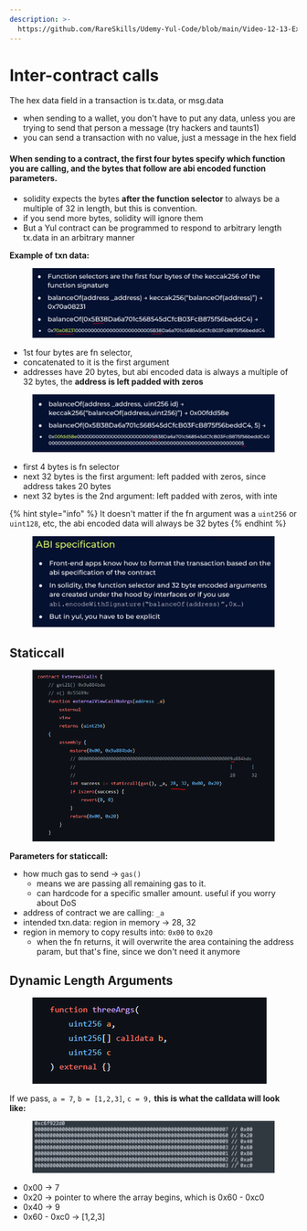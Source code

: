 ```yaml
---
description: >-
  https://github.com/RareSkills/Udemy-Yul-Code/blob/main/Video-12-13-External-Calls.sol
---
```


# Inter-contract calls

The hex data field in a transaction is tx.data, or msg.data

* when sending to a wallet, you don't have to put any data, unless you are trying to send that person a message (try hackers and taunts1)
* you can send a transaction with no value, just a message in the hex field

#### When sending to a contract, the first four bytes specify which function you are calling, and the bytes that follow are abi encoded function parameters.&#x20;

* solidity expects the bytes **after the function selector** to always be a multiple of 32 in length, but this is convention.
* if you send more bytes, solidity will ignore them
* But a Yul contract can be programmed to respond to arbitrary length tx.data in an arbitrary manner

**Example of txn data:**

<figure><img src="../../.gitbook/assets/image (310).png" alt=""><figcaption></figcaption></figure>

* 1st four bytes are fn selector,&#x20;
* concatenated to it is the first argument
* addresses have 20 bytes, but abi encoded data is always a multiple of 32 bytes, the **address is left padded with zeros**&#x20;

<figure><img src="../../.gitbook/assets/image (59).png" alt=""><figcaption></figcaption></figure>

* first 4 bytes is fn selector
* next 32 bytes is the first argument: left padded with zeros, since address takes 20 bytes
* next 32 bytes is the 2nd argument: left padded with zeros, with inte

{% hint style="info" %}
It doesn't matter if the fn argument was a `uint256` or `uint128`, etc, the abi encoded data  will always be 32 bytes
{% endhint %}

<figure><img src="../../.gitbook/assets/image (65).png" alt=""><figcaption></figcaption></figure>

## Staticcall

<figure><img src="../../.gitbook/assets/image (109).png" alt=""><figcaption></figcaption></figure>

**Parameters for staticcall:**

* how much gas to send -> `gas()`
  * means we are passing all remaining gas to it.&#x20;
  * can hardcode for a specific smaller amount. useful if you worry about DoS&#x20;
* address of contract we are calling:  `_a`
* intended txn.data: region in memory -> 28, 32&#x20;
* region in memory to copy results into: `0x00` to `0x20`
  * when the fn returns, it will overwrite the area containing the address param, but that's fine, since we don't need it anymore

## Dynamic Length Arguments

<figure><img src="../../.gitbook/assets/image (119).png" alt=""><figcaption></figcaption></figure>

If we pass, `a = 7`, `b = [1,2,3]`, `c = 9,` **this is what the calldata will look like:**

<figure><img src="../../.gitbook/assets/image (77).png" alt=""><figcaption></figcaption></figure>

* 0x00 -> 7&#x20;
* 0x20 -> pointer to where the array begins, which is 0x60 - 0xc0
* 0x40 -> 9
* 0x60 - 0xc0 -> \[1,2,3]
